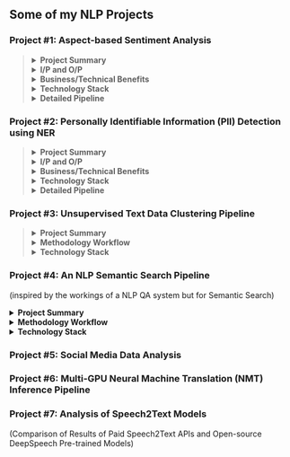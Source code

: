 ## Some of my NLP Projects

### Project #1: Aspect-based Sentiment Analysis

<blockquote>
 <details><summary><b>Project Summary</b></summary>
 
  <br>
  
 - Built a reusable **Sequence Text Classification ML Pipeline**
     - which used BERT-fine-tuning 
     - where free-flowing text was converted into **(Aspect, Sentiment)** pairs
     - where the # of Aspect labels are typically more than 25
     - which had easy to use human-in-the-loop annotation scripts that can 
         - do efficient clustering of yet-to-be labeled data and
         - augment low volume classes after initial round of annotations
     - which yeilded 90%+ F1 score with minimal annotated data 
     - which had scripts to monitor performance of model 

- Built a comprehensive Docker Image that hosted the DL models as well as Spark
  
</details>
 
<details><summary><b>I/P and O/P</b></summary>
 
- **Example I/P**:
     > "The representative  who initially spoke with was very understanding but the dealer whom I was transferred to later was rude and unhelpful"
- **Example O/P**: <br>
  Part 1: <br>
     > "The representative who initially spoke with was very understanding" <br>
     > `Contact_Center_Agent` | `Positive` <br>
 
  Part 2: <br>
     > "but the dealer whom I was transferred to later was rude and unhelpful" <br>
     > `Dealer` | `Negative`

</details>
  
<details><summary><b>Business/Technical Benefits</b></summary>

- The codebase was used to build *30+ different Text Classification Models*
    - using the same ML pipeline/framework where each model had 20-30 classes to predict 
- Our repo's framework and models warranted far less human annotated data (than using a typical ML model)
- This was possible because both **Feature Extraction** :snowflake: (for clustering) and **Fine-tuning** :fire: (for BERT Fine-tuning was used

 </details>

<details><summary><b>Technology Stack</b></summary>
 
 <br>
 
 ![Python](https://img.shields.io/badge/-Python-green?style=for-the-badge=white) ![PySpark](https://img.shields.io/badge/-PySpark-green?style=for-the-badge=white) ![HuggingFace Transformers](https://img.shields.io/badge/-Transformers-blue?style=for-the-badge=white) ![SpaCy](https://img.shields.io/badge/-SpaCy-green?style=for-the-badge=white) ![PyTorch](https://img.shields.io/badge/-PyTorch-brown?style=for-the-badge=white) ![TFHub](https://img.shields.io/badge/-TFHub-green?style=for-the-badge=white)  ![Docker](https://img.shields.io/badge/-Docker-green?style=for-the-badge=white) 
 
 </details> 
 
<details>
	 <summary> <b>Detailed Pipeline </b> </summary>
	 
 <br>
	 
 ![](images/proj1_full_pipeline.png)
	 
  <details><summary>*Text2Embedding Sub-pipeline</summary>
 
  ![sub-pipeline1](images/proj1_spark_plus_embedding.png)

  </details>

  <details><summary>*Efficient Annotation Sub-pipeline</summary>
 
  ![sub-pipeline1](images/proj1_annotation_pipeline.png)
 
  </details>
 
 </blockquote>

### Project #2: Personally Identifiable Information (PII) Detection using NER

<blockquote>
 <details><summary><b>Project Summary</b></summary>
 
  <br>
  
- To replace PII in text data
    - by building a **Named Entity Recognition (NER)** system that can detect PII in text comments
- Built a Rules-based NER to bootstrap Training data
  
</details>
 
<details><summary><b>I/P and O/P</b></summary>
 
- **Example I/P**:
     > "Please drop my 2019 Focus after service to 2109 Hershell Hollow Road, Nashville, Tennesse. You can reach me at +1 854-789-1234 or gary_kirsten1978@gmail.com - Gary Kirsten" ( a made-up example)
- **Example O/P**: <br>
 
     > Please drop my `{{MODEL_YEAR}}` `{{NAMEPLATE}}` after service to `{{ADDRESS}}`. You can reach me at `{{PHONE_NUMBER}}` or `{{EMAIL}}` - `{{PERSON_NAME}}`
 
</details>
  
<details><summary><b>Business/Technical Benefits</b></summary>

- PII Annonymization can aid in less restricted use of the data
- Spacy's Roberta-base Model circumvented the truncation restriction of the transformers max sequence length problem. Refer [Link](https://spacy.io/api/transformer#span_getters)

 </details>

<details><summary><b>Technology Stack</b></summary>
 
 <br>
 
![Python](https://img.shields.io/badge/-Python-green?style=for-the-badge=white) ![HuggingFace Transformers](https://img.shields.io/badge/-Transformers-blue?style=for-the-badge=white) ![SpaCy](https://img.shields.io/badge/-SpaCy-green?style=for-the-badge=white) ![Poetry](https://img.shields.io/badge/-Poetry-brown?style=for-the-badge=white) ![Docker](https://img.shields.io/badge/-Docker-green?style=for-the-badge=white) ![Kubernetes](https://img.shields.io/badge/-Kubernetes-blue?style=for-the-badge=white) ![FastAPI](https://img.shields.io/badge/-FastAPI-orange?style=for-the-badge=white)
 
 </details> 
 
 <details>
	 <summary> <b>Detailed Pipeline </b> </summary>
	 
 <br>
	 
 ![](images/proj2_pii_ner_main_pipeline.png)
	 
  <details><summary>*Rules-based NER Sub-pipeline</summary>
 
  ![sub-pipeline1](images/proj2_pii_nersub_pipeline1.png)

  </details>

  <details><summary>*Model-based NER Sub-pipeline</summary>
 
  ![sub-pipeline1](images/proj2_pii_nersub_pipeline2.png)
	  
  </details>
 </blockquote>


### Project #3: Unsupervised Text Data Clustering Pipeline

<blockquote>
 <details><summary><b>Project Summary</b></summary>
 
  <br>
  
- To build reusable Text Clustering pipelines  
    - with simpler Python APIs runnable inside docker images that can be used by non-NLP analysts 
    - to derive actionable insights from unlabeled text corpus using unsupervised clustering techniques
- The codebase was built on top of the main open source libraries 
    - PyTorch (Transformers, Sentence Transformers), Sklearn
  
</details>
 
<details><summary><b>Methodology Workflow</b></summary>

- Can Transfer Learning (TL) based pre-trained Sentence Models work for your data?
    - (1) If `Yes`
        - Employ TL-based Embedding & Hard Clustering
        - E.g.: Customer comments, corpora like Wiki,Brown Corpus, Web Forum discussions   
    - (2) If `No` (it is a domain-specific data)
        - Employ the best of Traditional Embedding and Topic Modeling
        - E.g.: Technician logs, domain-specific survey
 
**Methodology 1**: <br>
- *TL-based Embedding & Hard Clustering*
    - Embedding options: Employ any good Sentence Embedding technique
        - SentenceBERT (`sentence transformers` library)
        - Universal Sentence Coder (via TFHub)
- Indexing: Approx. Nearest Neighbours (ANNoy) on top of Embedding
- Clustering options: KMeans OR HDBSCAN
 
**Methodology 2**: <br>
- *Traditional Embedding and Topic Modeling*
    - Simple-but-Effective (arguable) Traditional Embedding Used:
        - Custom Vectorizer Pipeline
            - Spacy-tokenized
            - Lemmatized
            - TF-IDF Vectorizor
    - Topic Modeling Variant Options:
        - Simple LDA
        - Semi-supervised or Guided or Seeded LDA
    - pyLDAvis Visualization
        - Inter-topic Distance Map & Topic Occurence Freq
        - per-Topic Word Distribution
 
</details>
 

<details><summary><b>Technology Stack</b></summary>
 
 <br>
 
![Sentence Transformers](https://img.shields.io/badge/-SentenceTransformers-green?style=for-the-badge=white) ![HuggingFace Transformers](https://img.shields.io/badge/-Transformers-blue?style=for-the-badge=white) ![SpaCy](https://img.shields.io/badge/-SpaCy-green?style=for-the-badge=white) ![Sklearn](https://img.shields.io/badge/-Sklearn-green?style=for-the-badge=white) ![Docker](https://img.shields.io/badge/-Docker-green?style=for-the-badge=white) ![Kubernetes](https://img.shields.io/badge/-Kubernetes-blue?style=for-the-badge=white) ![Streamlit](https://img.shields.io/badge/-Streamlit-yellow?style=for-the-badge=black)  
 
 </details> 
 
 </blockquote>
 
 
### Project #4: An NLP Semantic Search Pipeline
(inspired by the workings of a NLP QA system but for Semantic Search) 

<details><summary><b>Project Summary</b></summary>

	
- Goal: To create "digital threads" for connecting automotive data sources
	- which has technician comments about issues before the launch of a vehicle,
	- by assigning semantically matching common part categories to every issue in both data sources 
    
- Business Context
	- The data sources contain technician comments about issues in a vehicle development before the final launch of a vehicle. 
	- The connection is established through NLP techniques (like semantic search, NER) where the right parts are attributed to each issue. 
	- Parts attribution acts a common language - the thread - joining two or more data sources. 
	- The creation of a digital thread helps in prioritizing issues that might delay launch by predicting its prevalence in downstream databases.
	- Every unsolved issues closer to the launch can impact hugely on delivery timelines
	
</details>
	
<details><summary> <b>Methodology Workflow</b> </summary>

	
- Built a pipeline that ensembles results of 3 pairs of Retriever-Reader models wherein
    - the Retriever narrows down the search space and
    - the Reader zeroes in on the right results

- Built a simple Streamlit UI interface for a business user to try the approach
- Created a CLI app for a domain analyst to experiment with different hyperparameters in parallel across different GPUs
</details>		

<details><summary><b>Technology Stack</b></summary>
 
 <br>
 
![Sentence Transformers](https://img.shields.io/badge/-SentenceTransformers-green?style=for-the-badge=white) 
![HuggingFace Transformers](https://img.shields.io/badge/-Transformers-blue?style=for-the-badge=white) 
![SpaCy](https://img.shields.io/badge/-SpaCy-green?style=for-the-badge=white) 
![Sklearn](https://img.shields.io/badge/-Sklearn-green?style=for-the-badge=white) 
![Docker](https://img.shields.io/badge/-Docker-green?style=for-the-badge=white) 
![Kubernetes](https://img.shields.io/badge/-Kubernetes-blue?style=for-the-badge=white) 
![Streamlit](https://img.shields.io/badge/-Streamlit-yellow?style=for-the-badge=black)  
 
 </details> 
	
### Project #5: Social Media Data Analysis
  
### Project #6: Multi-GPU Neural Machine Translation (NMT) Inference Pipeline

### Project #7: Analysis of Speech2Text Models
(Comparison of Results of Paid Speech2Text APIs and Open-source DeepSpeech Pre-trained Models)

